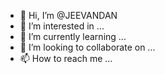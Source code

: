 - 👋 Hi, I’m @JEEVANDAN
- 👀 I’m interested in ...
- 🌱 I’m currently learning ...
- 💞️ I’m looking to collaborate on ...
- 📫 How to reach me ...

<!---
JEEVANDAN/JEEVANDAN is a ✨ special ✨ repository because its `README.md` (this file) appears on your GitHub profile.
You can click the Preview link to take a look at your changes.
--->
